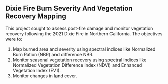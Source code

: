 ## Dixie Fire Burn Severity And Vegetation Recovery Mapping
This project sought to assess post-fire damage and monitor vegetation recovery following the 2021 Dixie Fire in Northern California. The objectives were to:
1. Map burned area and severity using spectral indices like Normalized Burn Ration (NBR) and difference NBR.
2. Monitor seasonal vegetation recovery using spectral indices like Normalized Vegetation Difference Index (NDVI) and Enhanced Vegetation Index (EVI).
3. Monitor changes in land cover. 
